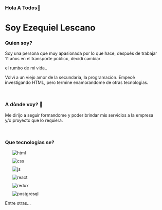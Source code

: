 ### Hola  A Todos👋
<h1>Soy Ezequiel Lescano</h1>
<h3> Quien soy?</h3>
<p>Soy una persona que muy apasionada por lo que hace, despuès de trabajar 11 años en el transporte pùblico, decidì cambiar </p>
<p>el rumbo de mi vida..</p>
<p>Volvì a un viejo amor de la secundaria, la programaciòn.
Empecè investigando HTML, pero termine enamorandome de otras tecnologias.
</p>
<br>
<h3>A dònde voy? 🚀</h3>
<p>Me dirijo a seguir formandome y poder brindar mis servicios a la empresa y/o proyecto que lo requiera.</p>
<br>
<h3>Que tecnologias se?</h3>
<ul style="list-style-type: none;">
  <li style="margin-bottom: 10px;"><img src="https://cdn-icons-png.flaticon.com/128/919/919827.png" alt="html"></li>
  <li style="margin-bottom: 10px;"><img src="https://cdn-icons-png.flaticon.com/128/919/919826.png" alt="css"></li>
  <li style="margin-bottom: 10px;"><img src="https://cdn-icons-png.flaticon.com/128/919/919828.png" alt="js"></li>
  <li style="margin-bottom: 10px;"><img src="https://cdn-icons-png.flaticon.com/128/919/919851.png" alt="react"></li>
  <li style="margin-bottom: 10px;"><img src="https://cdn4.iconfinder.com/data/icons/logos-brands-5/24/redux-512.png" alt="redux"></li>
  <li style="margin-bottom: 10px;"><img src="https://cdn4.iconfinder.com/data/icons/logos-brands-5/24/postgresql-512.png" alt="postgresql"></li>
</ul>
<p>Entre otras...</p>
<!-- 
**ezelescano/ezelescano** is a ✨ _special_ ✨ repository because its `README.md` (this file) appears on your GitHub profile.

Here are some ideas to get you started:

- 🔭 I’m currently working on ...
- 🌱 I’m currently learning ...
- 👯 I’m looking to collaborate on ...
- 🤔 I’m looking for help with ...
- 💬 Ask me about ...
- 📫 How to reach me: ...
- 😄 Pronouns: ...
- ⚡ Fun fact: ...

 -->

